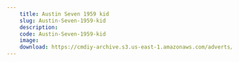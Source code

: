 ```yaml
---
    title: Austin Seven 1959 kid
    slug: Austin-Seven-1959-kid
    description:
    code: Austin-Seven-1959-kid
    image:
    download: https://cmdiy-archive.s3.us-east-1.amazonaws.com/adverts/documents/Austin+Seven+1959+kid.pdf
---
```

<!-- Content of the page -->

##
        
